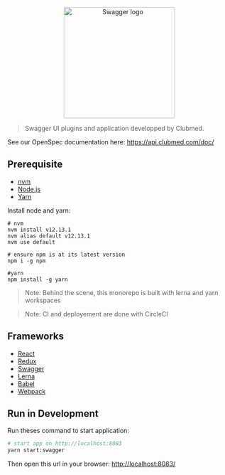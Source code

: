 
<p align="center">
<img src="https://static1.smartbear.co/swagger/media/assets/images/swagger_logo.svg" alt="Swagger logo" width="250" />
</p>

> Swagger UI plugins and application developped by Clubmed.

See our OpenSpec documentation here: https://api.clubmed.com/doc/

## Prerequisite

* [nvm](https://github.com/creationix/nvm)
* [Node.js](https://nodejs.org) 
* [Yarn](https://yarnpkg.com/) 

Install node and yarn:
```
# nvm
nvm install v12.13.1
nvm alias default v12.13.1
nvm use default

# ensure npm is at its latest version
npm i -g npm

#yarn
npm install -g yarn
```

> Note: Behind the scene, this monorepo is built with lerna and yarn workspaces

> Note: CI and deployement are done with CircleCI

## Frameworks
    
* [React](https://fr.reactjs.org/)
* [Redux](https://redux.js.org/)
* [Swagger](http://swagger.io/)
* [Lerna](https://lerna.js.org/)
* [Babel](https://babeljs.io/)
* [Webpack](https://webpack.js.org/)

## Run in Development

Run theses command to start application:

```sh
# start app on http://localhost:8083
yarn start:swagger
```

Then open this url in your browser: [http://localhost:8083/](http://localhost:3003/)
